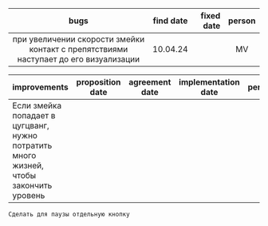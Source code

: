 |                                         bugs                                         | find date | fixed date | person |
| :----------------------------------------------------------------------------------: | :-------: | ---------: | :----: |
| при увеличении скорости змейки контакт с препятствиями наступает до его визуализации | 10.04.24  |            |   MV   |

| improvements                                                                           | proposition date | agreement date | implementation date | person |
| :------------------------------------------------------------------------------------- | :--------------: | :------------: | :-----------------: | :----: |
| Если змейка попадает в цугцванг, нужно потратить много жизней, чтобы закончить уровень |                  |                |                     |        |

    Сделать для паузы отдельную кнопку
